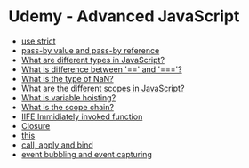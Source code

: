# Udemy - Advanced JavaScript

- [use strict](./03_use_strict.md)
- [pass-by value and pass-by reference](04_pass-by-value-reference.md)
- [What are different types in JavaScript?](05_types.md)
- [What is difference between '==' and '==='?](06_double-triple-equality.md)
- [What is the type of NaN?](07_NaN.md)
- [What are the different scopes in JavaScript?](08_Scope.md)
- [What is variable hoisting?](09_hoisting.md)
- [What is the scope chain?](10_scope-chain.md)
- [IIFE Immidiately invoked function](11_IIFE.md)
- [Closure](12_Closure.md)
- [this](14_this.md)
- [call, apply and bind](15_call-apply-bind.md)
- [event bubbling and event capturing](./23_Events.md)

<!-- - [Prototype chain](16_prototype_chain.md) -->
<!-- - [Inheritance](17_inheritance.md) -->
<!-- - [Function Constructor - 1](18_ConstructorPattern1.md)
<!-- [Function Constructor - 2](19_ConstructorPattern2.md) -->
<!-- - [Prototype Pattern](20_PrototypePattern.md) -->
<!-- - [CORS](21_CORS.md)
<!-- [JSONP](22_JSONP.md) -->
